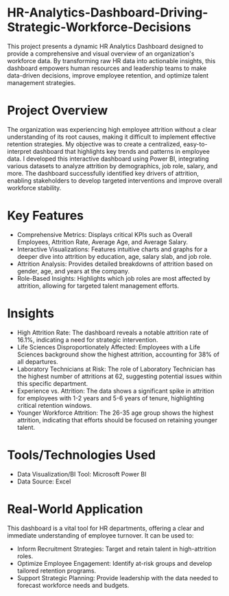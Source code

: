 # HR-Analytics-Dashboard-Driving-Strategic-Workforce-Decisions
This project presents a dynamic HR Analytics Dashboard designed to provide a comprehensive and visual overview of an organization's workforce data. By transforming raw HR data into actionable insights, this dashboard empowers human resources and leadership teams to make data-driven decisions, improve employee retention, and optimize talent management strategies.
# Project Overview
 The organization was experiencing high employee attrition without a clear understanding of its root causes, making it difficult to implement effective retention strategies.
 My objective was to create a centralized, easy-to-interpret dashboard that highlights key trends and patterns in employee data.
 I developed this interactive dashboard using Power BI, integrating various datasets to analyze attrition by demographics, job role, salary, and more.
 The dashboard successfully identified key drivers of attrition, enabling stakeholders to develop targeted interventions and improve overall workforce stability.
# Key Features
 * Comprehensive Metrics: Displays critical KPIs such as Overall Employees, Attrition Rate, Average Age, and Average Salary.
 * Interactive Visualizations: Features intuitive charts and graphs for a deeper dive into attrition by education, age, salary slab, and job role.
 * Attrition Analysis: Provides detailed breakdowns of attrition based on gender, age, and years at the company.
 * Role-Based Insights: Highlights which job roles are most affected by attrition, allowing for targeted talent management efforts.
# Insights
 * High Attrition Rate: The dashboard reveals a notable attrition rate of 16.1%, indicating a need for strategic intervention.
 * Life Sciences Disproportionately Affected: Employees with a Life Sciences background show the highest attrition, accounting for 38% of all departures.
 * Laboratory Technicians at Risk: The role of Laboratory Technician has the highest number of attritions at 62, suggesting potential issues within this specific department.
 * Experience vs. Attrition: The data shows a significant spike in attrition for employees with 1-2 years and 5-6 years of tenure, highlighting critical retention windows.
 * Younger Workforce Attrition: The 26-35 age group shows the highest attrition, indicating that efforts should be focused on retaining younger talent.
# Tools/Technologies Used
 * Data Visualization/BI Tool: Microsoft Power BI
 * Data Source: Excel
# Real-World Application
This dashboard is a vital tool for HR departments, offering a clear and immediate understanding of employee turnover. It can be used to:
 * Inform Recruitment Strategies: Target and retain talent in high-attrition roles.
 * Optimize Employee Engagement: Identify at-risk groups and develop tailored retention programs.
 * Support Strategic Planning: Provide leadership with the data needed to forecast workforce needs and budgets.
